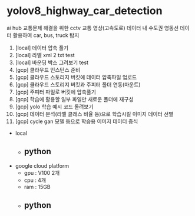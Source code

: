 # yolov8_highway_car_detection
ai hub 교통문제 해결을 위한 cctv 교통 영상(고속도로) 데이터 내 수도권 영동선 데이터 활용하여 car, bus, truck 탐지

1. [local] 데이터 압축 풀기
2. [local] 라벨 xml 2 txt test
3. [local] 바운딩 박스 그려보기 test
4. [gcp] 클라우드 인스턴스 준비
5. [gcp] 클라우드 스토리지 버킷에 데이터 압축파일 업로드
6. [gcp] 클라우드 스토리지 버킷과 주피터 폴더 연동(마운트)
7. [gcp] 주피터 파일로 버킷에 압축풀기
8. [gcp] 학습에 활용할 일부 파일만 새로운 폴더에 재구성
9. [gcp] yolo 학습 예시 코드 돌려보기
10. [gcp] 데이터 분석(라벨 클래스 비율 등)으로 학습시킬 이미지 데이터 선별
11. [gcp] cycle gan 모델 등으로 학습용 이미지 데이터 증식

- local
  - python
    - 
- google cloud platform
  - gpu : V100 2개
  - cpu : 4개
  - ram : 15GB
  - python
    - 
